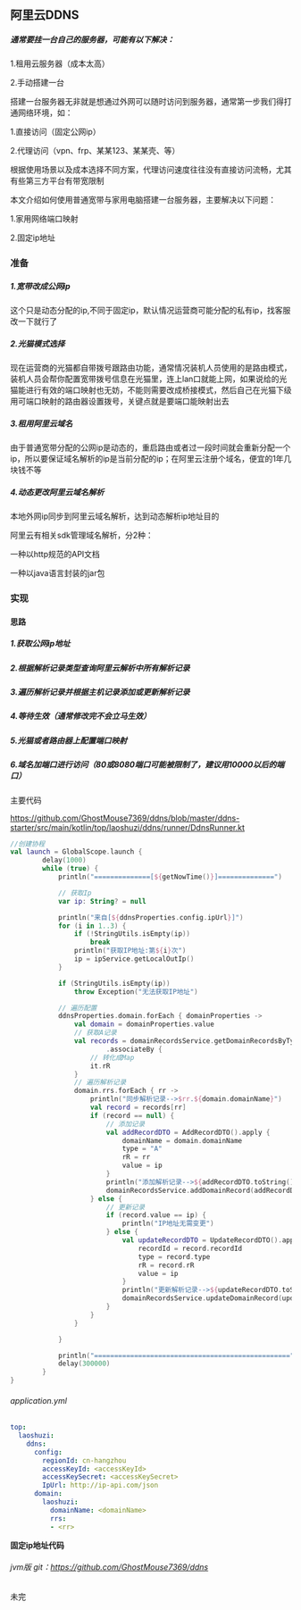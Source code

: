 ## 阿里云DDNS



##### 通常要挂一台自己的服务器，可能有以下解决：

1.租用云服务器（成本太高） 

2.手动搭建一台

搭建一台服务器无非就是想通过外网可以随时访问到服务器，通常第一步我们得打通网络环境，如：

1.直接访问（固定公网ip）

2.代理访问（vpn、frp、某某123、某某壳、等） 

根据使用场景以及成本选择不同方案，代理访问速度往往没有直接访问流畅，尤其有些第三方平台有带宽限制 

本文介绍如何使用普通宽带与家用电脑搭建一台服务器，主要解决以下问题：

1.家用网络端口映射

2.固定ip地址



### 准备

##### 1.宽带改成公网ip

这个只是动态分配的ip,不同于固定ip，默认情况运营商可能分配的私有ip，找客服改一下就行了

##### 2.光猫模式选择

现在运营商的光猫都自带拨号跟路由功能，通常情况装机人员使用的是路由模式，装机人员会帮你配置宽带拨号信息在光猫里，连上lan口就能上网，如果说给的光猫能进行有效的端口映射也无妨，不能则需要改成桥接模式，然后自己在光猫下级用可端口映射的路由器设置拨号，关键点就是要端口能映射出去

##### 3.租用阿里云域名

由于普通宽带分配的公网ip是动态的，重启路由或者过一段时间就会重新分配一个ip，所以要保证域名解析的ip是当前分配的ip；在阿里云注册个域名，便宜的1年几块钱不等

##### 4.动态更改阿里云域名解析

本地外网ip同步到阿里云域名解析，达到动态解析ip地址目的 

阿里云有相关sdk管理域名解析，分2种：

一种以http规范的API文档

一种以java语言封装的jar包



### 实现

#### 思路

##### 1.获取公网ip地址

##### 2.根据解析记录类型查询阿里云解析中所有解析记录

##### 3.遍历解析记录并根据主机记录添加或更新解析记录

##### 4.等待生效（通常修改完不会立马生效）

##### 5.光猫或者路由器上配置端口映射

##### 6.域名加端口进行访问（80或8080端口可能被限制了，建议用10000以后的端口）

主要代码

<https://github.com/GhostMouse7369/ddns/blob/master/ddns-starter/src/main/kotlin/top/laoshuzi/ddns/runner/DdnsRunner.kt> 

```kotlin
//创建协程
val launch = GlobalScope.launch {
        delay(1000)
        while (true) {
            println("==============[${getNowTime()}]==============")

            // 获取Ip
            var ip: String? = null

            println("来自[${ddnsProperties.config.ipUrl}]")
            for (i in 1..3) {
                if (!StringUtils.isEmpty(ip))
                    break
                println("获取IP地址:第${i}次")
                ip = ipService.getLocalOutIp()
            }

            if (StringUtils.isEmpty(ip))
                throw Exception("无法获取IP地址")

            // 遍历配置
            ddnsProperties.domain.forEach { domainProperties ->
                val domain = domainProperties.value
                // 获取A记录
                val records = domainRecordsService.getDomainRecordsByType(domain.domainName, "A")
                        .associateBy {
                    // 转化成Map
                    it.rR
                }
                // 遍历解析记录
                domain.rrs.forEach { rr ->
                    println("同步解析记录-->$rr.${domain.domainName}")
                    val record = records[rr]
                    if (record == null) {
                        // 添加记录
                        val addRecordDTO = AddRecordDTO().apply {
                            domainName = domain.domainName
                            type = "A"
                            rR = rr
                            value = ip
                        }
                        println("添加解析记录-->${addRecordDTO.toString()}")
                        domainRecordsService.addDomainRecord(addRecordDTO)
                    } else {
                        // 更新记录
                        if (record.value == ip) {
                            println("IP地址无需变更")
                        } else {
                            val updateRecordDTO = UpdateRecordDTO().apply {
                                recordId = record.recordId
                                type = record.type
                                rR = record.rR
                                value = ip
                            }
                            println("更新解析记录-->${updateRecordDTO.toString()}")
                            domainRecordsService.updateDomainRecord(updateRecordDTO)
                        }
                    }
                }

            }

            println("=================================================")
            delay(300000)
        }
}
```

###### application.yml 

```yaml
top:
  laoshuzi:
    ddns:
      config:
        regionId: cn-hangzhou
        accessKeyId: <accessKeyId>
        accessKeySecret: <accessKeySecret>
        IpUrl: http://ip-api.com/json
      domain:
        laoshuzi:
          domainName: <domainName>
          rrs:
          - <rr>
```



**固定ip地址代码** 

###### jvm版 git：<https://github.com/GhostMouse7369/ddns> 



未完
